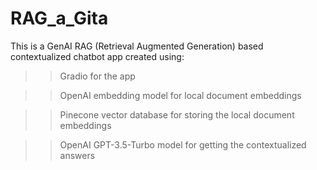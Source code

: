 # RAG_a_Gita
This is a GenAI RAG (Retrieval Augmented Generation) based contextualized chatbot app created using:
>> Gradio for the app </n>

>> OpenAI embedding model for local document embeddings </n>

>> Pinecone vector database for storing the local document embeddings </n>

>> OpenAI GPT-3.5-Turbo model for getting the contextualized answers

